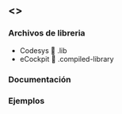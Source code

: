 ## <>
### Archivos de libreria
- Codesys :orange_book: .lib
- eCockpit :green_book: .compiled-library
### Documentación
### Ejemplos

